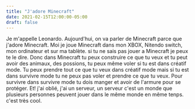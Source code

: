 ```yaml
---
title: "J'adore Minecraft"
date: 2021-02-15T12:00:00-05:00
draft: false
---
```


Je m'appelle Leonardo. Aujourd'hui, on va parler de Minecraft parce que j'adore Minecraft. Moi je joue Minecraft dans mon XBOX, Nitendo switch, mon ordinateur et sur ma tablète. si tu ne sais pas jouer a Minecraft je peux te le dire. Donc dans Minecraft tu peux construire ce que tu veux et tu peut avoir des animaux, des possions, tu peux même voler si tu est dans créatif mode. Tu peux prendre tout ce que tu veux dans créatif mode mais si tu est dans survivre mode tu ne peux pas voler et prendre ce que tu veux. Pour survivre dans survivre mode tu dois manger et avoir de l'armure pour se protéger. Et! j'ai oblié, j'ai un serveur, un serveur c'est un monde que plusieurs personnes peuvent jouer dans le même monde en même tenps. c'est très cool.

